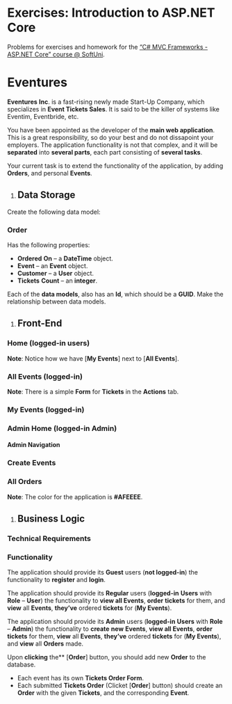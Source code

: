﻿
# **Exercises: Introduction to ASP.NET Core**
Problems for exercises and homework for the [“C# MVC Frameworks - ASP.NET Core” course @ SoftUni](https://softuni.bg/trainings/2197/csharp-mvc-frameworks-asp-net-core-november-2018).
# **Eventures**
**Eventures** **Inc**. is a fast-rising newly made Start-Up Company, which specializes in **Event Tickets Sales**. It is said to be the killer of systems like Eventim, Eventbride, etc.

You have been appointed as the developer of the **main web application**. This is a great responsibility, so do your best and do not dissapoint your employers. The application functionality is not that complex, and it will be **separated** into **several parts**, each part consisting of **several tasks**. 

Your current task is to extend the functionality of the application, by adding **Orders**, and personal **Events**.
1. ## **Data Storage**
Create the following data model:
### **Order**
Has the following properties:

- **Ordered** **On** – a **DateTime** object.
- **Event** – an **Event** object.
- **Customer** – a **User** object.
- **Tickets** **Count** – an **integer**.

Each of the **data models**, also has an **Id**, which should be a **GUID**. Make the relationship between data models.
1. ## **Front-End**
### **Home (logged-in users)**

**Note**: Notice how we have [**My Events**] next to [**All Events**].


### **All Events (logged-in)**
**Note**: There is a simple **Form** for **Tickets** in the **Actions** tab.
### **My Events (logged-in)**

### **Admin Home (logged-in Admin)**

#### **Admin Navigation**

### **Create Events**

### **All Orders**

**Note**: The color for the application is **#AFEEEE**.
1. ## **Business Logic**
### **Technical Requirements**
### **Functionality**
The application should provide its **Guest** users (**not logged-in**) the functionality to **register** and **login**.

The application should provide its **Regular** users (**logged-in** **Users** with **Role** – **User**) the functionality to **view all Events**, **order** **tickets** for them, and **view** all **Events**, **they’ve** ordered **tickets** for (**My Events**).

The application should provide its **Admin** users (**logged-in** **Users** with **Role** – **Admin**) the functionality to **create** **new** **Events**, **view all Events**, **order** **tickets** for them, **view** all **Events**, **they’ve** ordered **tickets** for (**My Events**), and **view** all **Orders** made.

Upon **clicking** the** [**Order**] button, you should add new **Order** to the database.

- Each event has its own **Tickets Order Form**.
- Each submitted **Tickets Order** (Clicket [**Order**] button) should create an **Order** with the given **Tickets**, and the corresponding **Event**.

